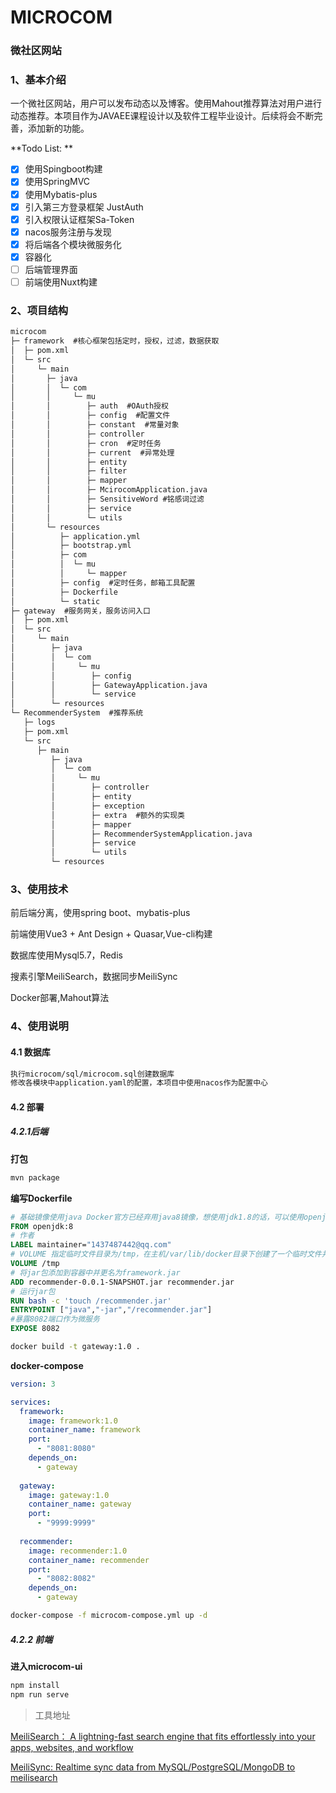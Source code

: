 # MICROCOM

### 微社区网站

### 1、基本介绍

​		一个微社区网站，用户可以发布动态以及博客。使用Mahout推荐算法对用户进行动态推荐。本项目作为JAVAEE课程设计以及软件工程毕业设计。后续将会不断完善，添加新的功能。

 **Todo List:	**

- [x] 使用Spingboot构建
- [x] 使用SpringMVC
- [x] 使用Mybatis-plus
- [x] 引入第三方登录框架 JustAuth
- [x] 引入权限认证框架Sa-Token
- [x] nacos服务注册与发现
- [x] 将后端各个模块微服务化
- [x] 容器化
- [ ] 后端管理界面
- [ ] 前端使用Nuxt构建

### 2、项目结构

```txt
microcom
├─ framework  #核心框架包括定时，授权，过滤，数据获取
│  ├─ pom.xml
│  └─ src
│     └─ main
│       ├─ java
│       │  └─ com
│       │     └─ mu
│       │        ├─ auth  #OAuth授权
│       │        ├─ config  #配置文件
│       │        ├─ constant  #常量对象
│       │        ├─ controller
│       │        ├─ cron  #定时任务
│       │        ├─ current  #异常处理
│       │        ├─ entity  
│       │        ├─ filter
│       │        ├─ mapper
│       │        ├─ McirocomApplication.java
│       │        ├─ SensitiveWord #铭感词过滤
│       │        ├─ service  
│       │        └─ utils
│       └─ resources
│          ├─ application.yml
│          ├─ bootstrap.yml
│          ├─ com
│          │  └─ mu
│          │     └─ mapper
│          ├─ config  #定时任务，邮箱工具配置
│          ├─ Dockerfile
│          └─ static
├─ gateway  #服务网关，服务访问入口
│  ├─ pom.xml
│  └─ src
│     └─ main
│        ├─ java
│        │  └─ com
│        │     └─ mu
│        │        ├─ config
│        │        ├─ GatewayApplication.java
│        │        └─ service
│        └─ resources
└─ RecommenderSystem  #推荐系统
   ├─ logs
   ├─ pom.xml
   └─ src
      ├─ main
         ├─ java
         │  └─ com
         │     └─ mu
         │        ├─ controller
         │        ├─ entity
         │        ├─ exception
         │        ├─ extra  #额外的实现类
         │        ├─ mapper
         │        ├─ RecommenderSystemApplication.java
         │        ├─ service
         │        └─ utils
         └─ resources
```

### 3、使用技术

前后端分离，使用spring boot、mybatis-plus

前端使用Vue3 + Ant Design + Quasar,Vue-cli构建

数据库使用Mysql5.7，Redis

搜素引擎MeiliSearch，数据同步MeiliSync

Docker部署,Mahout算法

### 4、使用说明

#### 4.1 数据库

```txt
执行microcom/sql/microcom.sql创建数据库
修改各模块中application.yaml的配置，本项目中使用nacos作为配置中心
```

#### 4.2 部署

##### 4.2.1后端

**打包**

```sh
mvn package
```

**编写Dockerfile**

```dockerfile
# 基础镜像使用java Docker官方已经弃用java8镜像，想使用jdk1.8的话，可以使用openjdk
FROM openjdk:8
# 作者
LABEL maintainer="1437487442@qq.com"
# VOLUME 指定临时文件目录为/tmp，在主机/var/lib/docker目录下创建了一个临时文件并链接到容器的/tmp
VOLUME /tmp
# 将jar包添加到容器中并更名为framework.jar
ADD recommender-0.0.1-SNAPSHOT.jar recommender.jar
# 运行jar包
RUN bash -c 'touch /recommender.jar'
ENTRYPOINT ["java","-jar","/recommender.jar"]
#暴露8082端口作为微服务
EXPOSE 8082
```

```sh
docker build -t gateway:1.0 .
```

**docker-compose**

```yaml
version: 3

services:
  framework:
    image: framework:1.0
    container_name: framework
    port:
      - "8081:8080" 
    depends_on:
      - gateway
  
  gateway:
    image: gateway:1.0
    container_name: gateway
    port: 
      - "9999:9999"
  
  recommender:
    image: recommender:1.0
    container_name: recommender
    port: 
      - "8082:8082"
    depends_on:
      - gateway
```

```sh
docker-compose -f microcom-compose.yml up -d
```

##### 4.2.2 前端

**进入microcom-ui**

```sh
npm install
npm run serve
```

> 工具地址

[MeiliSearch： A lightning-fast search engine that fits effortlessly into your apps, websites, and workflow](https://github.com/meilisearch/meilisearch)

[MeiliSync: Realtime sync data from MySQL/PostgreSQL/MongoDB to meilisearch ](https://github.com/long2ice/meilisync)
